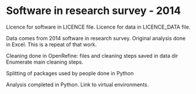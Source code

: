 # Software in research survey - 2014

Licence for software in LICENCE file. Licence for data in LICENCE_DATA file.

Data comes from 2014 software in research survey. Original analysis done in Excel. This is a repeat of that work.

Cleaning done in OpenRefine: files and cleaning steps saved in data dir
Enumerate main cleaning steps.

Splitting of packages used by people done in Python

Analysis completed in Python.
Link to virtual environments.
